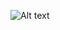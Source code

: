 ![Alt text](https://github.com/toddler4372/Portfolio-Site/blob/master/images/portfolio.jpg "Portfolio Screenshots")